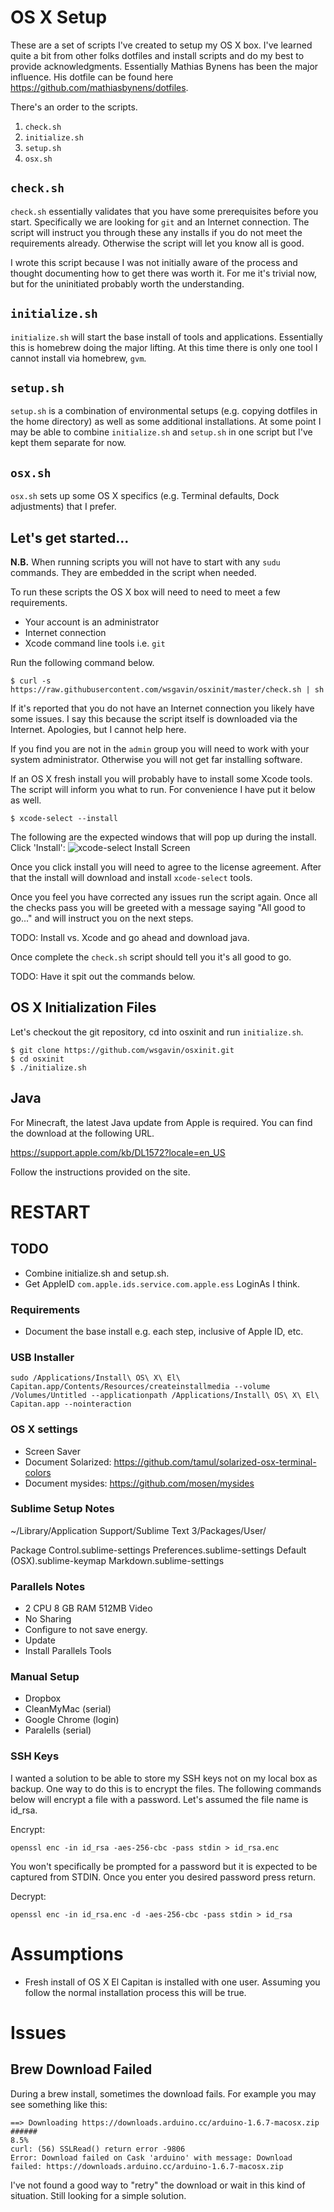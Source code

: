 # OS X Setup

These are a set of scripts I've created to setup my OS X box. I've learned quite a bit from other folks dotfiles and install scripts and do my best to provide acknowledgments. Essentially Mathias Bynens has been the major influence. His dotfile can be found here https://github.com/mathiasbynens/dotfiles.

There's an order to the scripts.

1. `check.sh`
2. `initialize.sh`
3. `setup.sh`
4. `osx.sh`

## `check.sh`

`check.sh` essentially validates that you have some prerequisites before you start. Specifically we are looking for `git` and an Internet connection. The script will instruct you through these any installs if you do not meet the requirements already. Otherwise the script will let you know all is good.

I wrote this script because I was not initially aware of the process and thought documenting how to get there was worth it. For me it's trivial now, but for the uninitiated probably worth the understanding.

## `initialize.sh`

`initialize.sh` will start the base install of tools and applications. Essentially this is homebrew doing the major lifting. At this time there is only one tool I cannot install via homebrew, `gvm`.

## `setup.sh`

`setup.sh` is a combination of environmental setups (e.g. copying dotfiles in the home directory) as well as some additional installations. At some point I may be able to combine `initialize.sh` and `setup.sh` in one script but I've kept them separate for now.

## `osx.sh`

`osx.sh` sets up some OS X specifics (e.g. Terminal defaults, Dock adjustments) that I prefer.

## Let's get started...

**N.B.** When running scripts you will not have to start with any `sudu` commands. They are embedded in the script when needed.

To run these scripts the OS X box will need to need to meet a few requirements.

- Your account is an administrator
- Internet connection
- Xcode command line tools i.e. `git`

Run the following command below.

    $ curl -s https://raw.githubusercontent.com/wsgavin/osxinit/master/check.sh | sh

If it's reported that you do not have an Internet connection you likely have some issues. I say this because the script itself is downloaded via the Internet. Apologies, but I cannot help here.

If you find you are not in the `admin` group you will need to work with your system administrator. Otherwise you will not get far installing software.

If an OS X fresh install you will probably have to install some Xcode tools. The script will inform you what to run. For convenience I have put it below as well.

    $ xcode-select --install

The following are the expected windows that will pop up during the install.
Click 'Install':
![xcode-select Install Screen](./images/xcode-select.install.png)

Once you click install you will need to agree to the license agreement. After that the install will download and install `xcode-select` tools.

Once you feel you have corrected any issues run the script again. Once all the checks pass you will be greeted with a message saying "All good to go..." and will instruct you on the next steps.





TODO: Install vs. Xcode and go ahead and download java.



Once complete the `check.sh` script should tell you it's all good to go.

TODO: Have it spit out the commands below.

## OS X Initialization Files

Let's checkout the git repository, cd into osxinit and run `initialize.sh`.

    $ git clone https://github.com/wsgavin/osxinit.git
    $ cd osxinit
    $ ./initialize.sh

## Java

For Minecraft, the latest Java update from Apple is required. You can find the download at the following URL.

https://support.apple.com/kb/DL1572?locale=en_US

Follow the instructions provided on the site.

# RESTART

## TODO

- Combine initialize.sh and setup.sh.
- Get AppleID `com.apple.ids.service.com.apple.ess` LoginAs I think.

### Requirements

- Document the base install e.g. each step, inclusive of Apple ID, etc.

### USB Installer

```
sudo /Applications/Install\ OS\ X\ El\ Capitan.app/Contents/Resources/createinstallmedia --volume /Volumes/Untitled --applicationpath /Applications/Install\ OS\ X\ El\ Capitan.app --nointeraction
```

### OS X settings

- Screen Saver
- Document Solarized: https://github.com/tamul/solarized-osx-terminal-colors
- Document mysides: https://github.com/mosen/mysides

### Sublime Setup Notes

~/Library/Application Support/Sublime Text 3/Packages/User/

Package Control.sublime-settings
Preferences.sublime-settings
Default (OSX).sublime-keymap
Markdown.sublime-settings

### Parallels Notes

- 2 CPU 8 GB RAM 512MB Video
- No Sharing
- Configure to not save energy.
- Update
- Install Parallels Tools

### Manual Setup

- Dropbox
- CleanMyMac (serial)
- Google Chrome (login)
- Paralells (serial)

### SSH Keys

I wanted a solution to be able to store my SSH keys not on my local box as backup. One way to do this is to encrypt the files. The following commands below will encrypt a file with a password. Let's assumed the file name is id_rsa.

Encrypt:

```
openssl enc -in id_rsa -aes-256-cbc -pass stdin > id_rsa.enc
```

You won't specifically be prompted for a password but it is expected to be captured from STDIN. Once you enter you desired password press return.

Decrypt:

```
openssl enc -in id_rsa.enc -d -aes-256-cbc -pass stdin > id_rsa
```

# Assumptions

- Fresh install of OS X El Capitan is installed with one user. Assuming you follow the normal installation process this will be true.

# Issues

## Brew Download Failed

During a brew install, sometimes the download fails. For example you may see something like this:

```
==> Downloading https://downloads.arduino.cc/arduino-1.6.7-macosx.zip
######                                                                     8.5%
curl: (56) SSLRead() return error -9806
Error: Download failed on Cask 'arduino' with message: Download failed: https://downloads.arduino.cc/arduino-1.6.7-macosx.zip
```

I've not found a good way to "retry" the download or wait in this kind of situation. Still looking for a simple solution.



